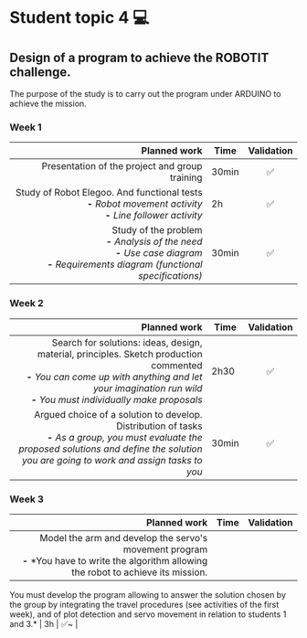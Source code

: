 # Student topic 4 💻

## Design of a program to achieve the ROBOTIT challenge.
The purpose of the study is to carry out the program under ARDUINO to achieve the mission.

### Week 1
| Planned work | Time | Validation |
|--------:|----------------------------|:--------------------:|
| Presentation of the project and group training | 30min | ✅ |
| Study of Robot Elegoo. And functional tests <br>**-** *Robot movement activity* <br>**-** *Line follower activity* | 2h | ✅ |
| Study of the problem <br>**-** *Analysis of the need* <br>**-** *Use case diagram* <br>**-** *Requirements diagram (functional specifications)* | 30min | ✅ |

### Week 2
| Planned work | Time | Validation |
|--------:|----------------------------|:--------------------:|
| Search for solutions: ideas, design, material, principles. Sketch production commented <br>**-** *You can come up with anything and let your imagination run wild* <br>**-** *You must individually make proposals* | 2h30 | ✅ |
| Argued choice of a solution to develop. Distribution of tasks <br>**-** *As a group, you must evaluate the proposed solutions and define the solution you are going to work and assign tasks to you* | 30min | ✅ |

### Week 3
| Planned work | Time | Validation |
|--------:|----------------------------|:--------------------:|
| Model the arm and develop the servo's movement program <br>**-** *You have to write the algorithm allowing the robot to achieve its mission.
You must develop the program allowing to answer the solution chosen by the
group by integrating the travel procedures (see activities of the first week), and
of plot detection and servo movement in relation to students 1 and 3.* | 3h | ✅~ |
